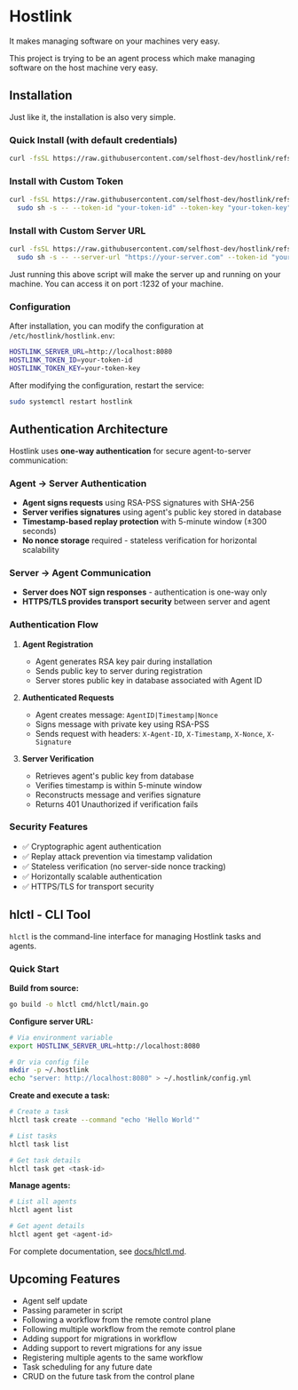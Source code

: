 
# Hostlink

It makes managing software on your machines very easy.

This project is trying to be an agent process which make managing software on the host machine very easy.

## Installation

Just like it, the installation is also very simple.

### Quick Install (with default credentials)

```sh
curl -fsSL https://raw.githubusercontent.com/selfhost-dev/hostlink/refs/heads/main/scripts/linux/install.sh | sudo sh
```

### Install with Custom Token

```sh
curl -fsSL https://raw.githubusercontent.com/selfhost-dev/hostlink/refs/heads/main/scripts/linux/install.sh | \
  sudo sh -s -- --token-id "your-token-id" --token-key "your-token-key"
```

### Install with Custom Server URL

```sh
curl -fsSL https://raw.githubusercontent.com/selfhost-dev/hostlink/refs/heads/main/scripts/linux/install.sh | \
  sudo sh -s -- --server-url "https://your-server.com" --token-id "your-token-id" --token-key "your-token-key"
```

Just running this above script will make the server up and running on your
machine. You can access it on port :1232 of your machine.

### Configuration

After installation, you can modify the configuration at `/etc/hostlink/hostlink.env`:

```bash
HOSTLINK_SERVER_URL=http://localhost:8080
HOSTLINK_TOKEN_ID=your-token-id
HOSTLINK_TOKEN_KEY=your-token-key
```

After modifying the configuration, restart the service:

```sh
sudo systemctl restart hostlink
```

## Authentication Architecture

Hostlink uses **one-way authentication** for secure agent-to-server communication:

### Agent → Server Authentication

- **Agent signs requests** using RSA-PSS signatures with SHA-256
- **Server verifies signatures** using agent's public key stored in database
- **Timestamp-based replay protection** with 5-minute window (±300 seconds)
- **No nonce storage** required - stateless verification for horizontal scalability

### Server → Agent Communication

- **Server does NOT sign responses** - authentication is one-way only
- **HTTPS/TLS provides transport security** between server and agent

### Authentication Flow

1. **Agent Registration**
   - Agent generates RSA key pair during installation
   - Sends public key to server during registration
   - Server stores public key in database associated with Agent ID

2. **Authenticated Requests**
   - Agent creates message: `AgentID|Timestamp|Nonce`
   - Signs message with private key using RSA-PSS
   - Sends request with headers: `X-Agent-ID`, `X-Timestamp`, `X-Nonce`, `X-Signature`

3. **Server Verification**
   - Retrieves agent's public key from database
   - Verifies timestamp is within 5-minute window
   - Reconstructs message and verifies signature
   - Returns 401 Unauthorized if verification fails

### Security Features

- ✅ Cryptographic agent authentication
- ✅ Replay attack prevention via timestamp validation
- ✅ Stateless verification (no server-side nonce tracking)
- ✅ Horizontally scalable authentication
- ✅ HTTPS/TLS for transport security

## hlctl - CLI Tool

`hlctl` is the command-line interface for managing Hostlink tasks and agents.

### Quick Start

**Build from source:**
```bash
go build -o hlctl cmd/hlctl/main.go
```

**Configure server URL:**
```bash
# Via environment variable
export HOSTLINK_SERVER_URL=http://localhost:8080

# Or via config file
mkdir -p ~/.hostlink
echo "server: http://localhost:8080" > ~/.hostlink/config.yml
```

**Create and execute a task:**
```bash
# Create a task
hlctl task create --command "echo 'Hello World'"

# List tasks
hlctl task list

# Get task details
hlctl task get <task-id>
```

**Manage agents:**
```bash
# List all agents
hlctl agent list

# Get agent details
hlctl agent get <agent-id>
```

For complete documentation, see [docs/hlctl.md](docs/hlctl.md).

## Upcoming Features

- Agent self update
- Passing parameter in script
- Following a workflow from the remote control plane
- Following multiple workflow from the remote control plane
- Adding support for migrations in workflow
- Adding support to revert migrations for any issue
- Registering multiple agents to the same workflow
- Task scheduling for any future date
- CRUD on the future task from the control plane
